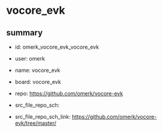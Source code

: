 # vocore_evk
 
## summary 
* id: omerk_vocore_evk_vocore_evk
* user: omerk
* name: vocore_evk
* board: vocore_evk
* repo: https://github.com/omerk/vocore-evk



* src_file_repo_sch: 
* src_file_repo_sch_link: https://github.com/omerk/vocore-evk/tree/master/






